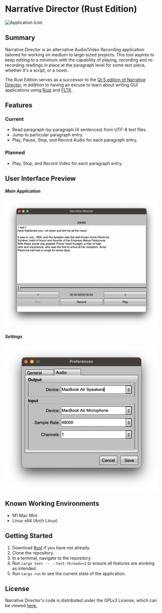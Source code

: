 # Narrative Director (Rust Edition)

![Application Icon](resources/images/icon.png)

## Summary
Narrative Director is an alternative Audio/Video Recording application tailored for working on medium to large-sized projects.
This tool aspires to keep editing to a minimum with the capability of playing, recording and re-recording readings in place at
the paragraph level for some text piece, whether it's a script, or a novel.

The Rust Edition serves as a successor to the [Qt 5 edition of Narrative Director](https://github.com/divark/narrative-director), in
addition to having an excuse to learn about writing GUI applications using [Rust](https://www.rust-lang.org/) and 
[FLTK](https://github.com/fltk-rs/fltk-rs).

## Features
### Current
- Read paragraph-by-paragraph (4 sentences) from UTF-8 text files.
- Jump to particular paragraph entry.
- Play, Pause, Stop, and Record Audio for each paragraph entry.
### Planned
- Play, Stop, and Record Video for each paragraph entry.

## User Interface Preview
##### Main Application
![Main Window](resources/images/MainApp.png)
##### Settings
![Interface Mappings](resources/images/AudioSettings.png)

## Known Working Environments
- M1 Mac Mini
- Linux x64 (Arch Linux)
## Getting Started
1. Download [Rust](https://www.rust-lang.org/learn/get-started) if you have not already.
2. Clone the repository.
3. In a terminal, navigate to the repository.
4. Run `cargo test -- --test-threads=1` to ensure all features are working as intended.
5. Run `cargo run` to see the current state of the application.

## License
Narrative Director's code is distributed under the GPLv3 License, which can be viewed [here.](COPYING)
